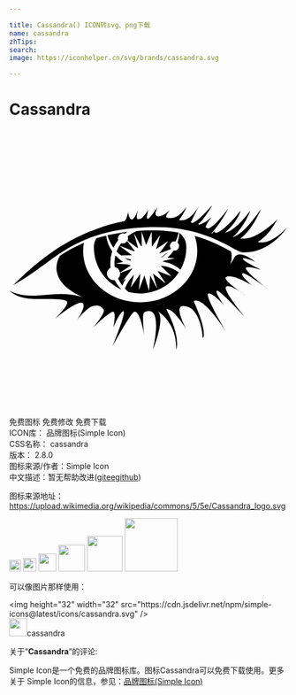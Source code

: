 ```yaml
---

title: Cassandra() ICON转svg、png下载
name: cassandra
zhTips: 
search: 
image: https://iconhelper.cn/svg/brands/cassandra.svg

---
```


# Cassandra  <small style="font-size: 60%;font-weight: 100"></small>

<div id="svg" class="svg-wrap">
<svg role="img" viewBox="0 0 24 24" xmlns="http://www.w3.org/2000/svg"><title>Cassandra icon</title><path d="M17.51 6.535c-.002.003-.247.256-.387.408-.366.397-.92.975-1.312 1.12h-.004c-.052-.018-.103-.035-.159-.05l.704-1.425-.008.012c-.022.043-.719 1.415-1.666 1.218l-.002.002c-.014-.003-.026.002-.04-.002.455-.58.63-1.113.63-1.113s-.756 1.213-1.69.885a.075.075 0 0 1-.049-.047.153.153 0 0 1 0-.08c.01-.041.04-.092.067-.14.095-.176.256-.368.256-.368s-.156.152-.366.295l-.002.002c-.157.107-.345.208-.52.236a.512.512 0 0 1-.167 0c-.214-.037-.208-.25-.149-.455v-.002c.06-.204.174-.4.174-.4s-.19.298-.398.588c-.16.223-.311.396-.416.474l-.12.004c-.063-.176.1-.756.1-.76a4.983 4.983 0 0 1-.314.446 1.73 1.73 0 0 1-.34.336h-.027c-.082.007-.16.02-.239.031a.208.208 0 0 1-.064-.125c-.042-.268.123-.756.125-.762-.002.006-.09.26-.21.502v.004c-.032.067-.07.12-.107.178-.086.136-.176.244-.261.219-.127-.038-.202-.202-.246-.356-.044-.154-.057-.299-.057-.299s-.031.251-.117.485a.799.799 0 0 1-.145.265c-.024.027-.057.036-.086.055a12.55 12.55 0 0 0-2.617.764c-.223.082-.446.158-.674.256-.75.32-1.529.726-2.343 1.248a21.33 21.33 0 0 0-2.56 1.945c-.448.393-.906.82-1.376 1.29 3.558-1.917 4.97-4.743 11.633-4.995 5.044-.191 7.4 2.137 8.178 2.17 1.956.083 3.257-1.4 3.672-1.946.112-.142.179-.237.183-.244-.01.011-.328.373-.781.721l-.006.004c-.46.351-1.05.68-1.576.6h-.002c-.068-.01-.138-.007-.203-.032.743-.434 1.236-1.19 1.482-1.595.076-.125.233-.36.233-.36S21.395 9.53 20.094 9.41l-.002.002c-.051-.005-.105.007-.155-.004.567-.446.985-1.044 1.278-1.55v-.003h.002c.317-.548.482-.985.484-.992-.005.008-.326.498-.766 1.037l-.01.01c-.44.54-.998 1.121-1.464 1.299-.07.026-.14.066-.205.072 1.085-.959 1.539-2.322 1.539-2.322s-1.097 1.595-2.026 1.889c-.056.017-.114.047-.17.054.568-.512.869-.92 1.057-1.24V7.66c.238-.404.281-.65.281-.65l-.004.004a9.379 9.379 0 0 1-.271.334l-.016.017c-.255.3-.645.733-1.045 1.078l-.005.004a4.147 4.147 0 0 1-.32.248c-.03.021-.06.046-.089.065a1.7 1.7 0 0 1-.273.138c-.022.01-.044.022-.065.03-.068-.045-.132-.092-.205-.135-.046.06-.096.117-.142.176H17.5c-.02-.006-.044-.006-.063-.016.858-.934 1.44-2.119 1.44-2.119l-.004.004c-.008.01-1.193 1.61-1.73 1.71-.07-.035-.14-.07-.215-.103a.5.5 0 0 1 .044-.162c.122-.284.465-.717.465-.717s-.093.07-.123.096a4.25 4.25 0 0 1-.304.238c-.056.04-.114.072-.172.108-.064.04-.127.076-.188.105a.71.71 0 0 1-.263.086c-.043 0-.082-.005-.11-.027.453-.277 1.228-1.628 1.233-1.637zm-4.79 2.166a15.081 15.081 0 0 0-.913.006c-.286.01-.55.033-.817.053l-.002.002c-.28.123-.547.268-.783.459a.427.427 0 0 1 .035.168.431.431 0 0 1-.047.19l.885.642.022-.014-.36-1.264.623 1.114c.02-.008.042-.014.063-.02l-.02-1.236.397 1.162.476-1.149.018 1.268c.004.002.007.006.012.008l.712-1.006-.363 1.219.008.01 1.041-.692-.758 1.05v.007l.95-.34c.013-.017.03-.03.042-.047a.394.394 0 0 1 .395-.63c.119-.245.209-.504.268-.77a13.15 13.15 0 0 0-1.883-.19zm-2.507.133l-.02.002c-.308.036-.606.078-.892.125-.287.047-.562.1-.824.16l-.014.002c.115.388.294.756.531 1.08.108-.239.244-.461.402-.662a.436.436 0 0 1 .569-.557c.077-.058.166-.099.248-.15zm4.46.092a3.183 3.183 0 0 1-.163.826.394.394 0 0 1-.328.68 3.171 3.171 0 0 1-.55.63l.661.034-.994.236c-.026.018-.046.042-.072.059a3.194 3.194 0 0 1 1.537.691c.32-.574.504-1.235.504-1.94 0-.535-.237-.928-.594-1.216zm-6.318.226c-.296.07-.58.147-.85.23a1.462 1.462 0 0 0-.212.76c0 1.622.968 3.016 2.357 3.64l.002-.012a3.197 3.197 0 0 1-.58-.79.572.572 0 0 1-.336-1.078 3.18 3.18 0 0 1 .139-1.39 3.16 3.16 0 0 1-.52-1.36zm7.631.026c.14.41.225.842.225 1.293 0 2.44-2.203 4.418-4.92 4.418s-4.92-1.979-4.92-4.418c0-.236.023-.468.063-.694-.777.327-1.45.706-2.075 1.112-.214.388-.318.793-.283 1.2.085.985.951 1.807 2.274 2.364l-.256-.068c-2.29-.646-4.107.503-6.094-.494.46.364.984.717 2.498.722.513.002 2.158-.08 2.461.186.303.265-1.021 1.514-1.021 1.514s2.24-1.897 2.458-1.25c.137.402-.642 1.476-.642 1.476s.783-1.06 1.363-1.287c.4-.156.735-.136 1.022.266.19.265-.909 1.552-.909 1.552s1.476-1.439 1.74-1.363c.266.076 0 1.363 0 1.363s.545-1.306.835-1.402c.397-.133-.909 3.03-.909 3.03s1.595-2.925 1.893-2.991c.51-.114.852 2.043.852 2.043s-.249-1.885.02-2.006c1.694-.767.718 3.256.718 3.256s1.109-2.73.428-3.336C14.605 16.856 14.385 19 14.385 19s.472-1.02-.854-3.53c.72-.037 1.8 1.864 1.8 1.864s-1.173-2.081-.378-2.12c1.58-.074 1.74 2.765 1.74 2.765s.474-.398-.795-3.18c.808-.518 2.764 2.574 2.764 2.574s-1.804-3.017-1.514-3.219c.29-.202 1.35.96 1.35.96s-.808-1.11-.594-1.223c.215-.114 2.362 2.207 2.362 2.207s-1.895-2.271-1.567-2.55c.328-.277 1.717.784 1.717.784s-2.134-1.4-1.717-1.617c.58-.301 2.235.72 2.235.72s-.996-.82-.832-1.02c.164-.203 2.119 1.286 2.119 1.286s-1.728-1.364-1.817-1.705c-.088-.34 1.362.115 1.362.115s-1.602-.744-1.627-.959c-.026-.214 1.06.239 1.06.239s-1.49-1.224-1.855-.227c-.084.159-.187.3-.283.45.093-.27.135-.543.11-.82a1.87 1.87 0 0 0-.052-.28c-.683-.367-1.701-.933-3.133-1.336zm-5.83.455a.427.427 0 0 1-.508.164c-.054.073-.1.152-.148.23l1.277.471c.011-.014.02-.03.032-.043zm-.658.396c-.094.155-.18.316-.244.489.12.128.26.235.396.343l.922-.029.002-.004zm4.186.541l-.606.463.053.002c.201-.132.383-.29.553-.465zm-4.534.291c-.002.012-.007.023-.01.035a2.88 2.88 0 0 0-.048.958.567.567 0 0 1 .451.474l.937-.601c-.085-.03-.17-.06-.251-.096l-1.051-.076.638-.139a3.198 3.198 0 0 1-.666-.555zm.793.211c.138.086.28.16.43.223l.115-.024c0-.019.005-.037.006-.056zm3.12.68l.916.9-1.198-.466.703 1.078-1.072-.832-.012.006.346 1.279-.596-1.135-.097 1.33-.403-1.326-.47 1.262.113-1.36-.016-.007-.812 1.152.297-1.11a3.298 3.298 0 0 0-.793 1.19c.095.102.196.198.302.289a3.984 3.984 0 0 0 4.352-1.688 3.398 3.398 0 0 0-1.26-.539zm-2.436.223l-1.078.39c.001.018.01.033.01.051a.57.57 0 0 1-.184.42c.102.217.228.423.375.615a3.2 3.2 0 0 1 .32-.635l-.295.239zm3.633 2.79c-.186.049-.37.097-.56.137.192-.04.374-.09.56-.136zM13.172 15c-.114.02-.225.046-.34.063-.202.029-.391.042-.586.062.315-.033.624-.074.926-.125zm-1.35.17c-.11.008-.215.007-.324.012.11-.007.214-.003.324-.012z"/></svg>
</div>
<detail full-name='cassandra'></detail>

<div class="detail-page">
<p>
<span><span class="badge-success badge">免费图标</span> <span class="badge-success badge">免费修改</span>  <span class="badge-success badge">免费下载</span> </span>
<br/>
<span>
ICON库：
<span class="badge-secondary badge">品牌图标(Simple Icon)</span> 
</span>
<br/>
<span>
CSS名称：
<span class="badge-secondary badge">cassandra</span> 
</span>

<br/>
<span>
版本：
<span class="badge-secondary badge">2.8.0</span> 
</span>
<br/>
<span>图标来源/作者：<span class="badge-light badge">Simple Icon</span></span> 
<br/>
<span class="zh-detail">中文描述：暂无<span class="help-link"><span>帮助改进</span>(<a href="https://gitee.com/liuwave/icon-helper/edit/master/json/brands/cassandra.json" target="_blank" rel="noopener noreferrer">gitee</a><a href="https://github.com/liuwave/icon-helper/edit/master/json/brands/cassandra.json" target="_blank" rel="noopener noreferrer">github</a></span>)</span><br/>
</p>
</div><div class="description description alert alert-light"><p>图标来源地址：<a href="https://upload.wikimedia.org/wikipedia/commons/5/5e/Cassandra_logo.svg" target="_blank" rel="noopener noreferrer">https://upload.wikimedia.org/wikipedia/commons/5/5e/Cassandra_logo.svg</a></p></div>
<div class="alert alert-dark">
<img height="21" width="21" src="https://cdn.jsdelivr.net/npm/simple-icons@latest/icons/cassandra.svg" />
<img height="24" width="24" src="https://cdn.jsdelivr.net/npm/simple-icons@latest/icons/cassandra.svg" />
<img height="32" width="32" src="https://cdn.jsdelivr.net/npm/simple-icons@latest/icons/cassandra.svg" />
<img height="48" width="48" src="https://cdn.jsdelivr.net/npm/simple-icons@latest/icons/cassandra.svg" />
<img height="64" width="64" src="https://cdn.jsdelivr.net/npm/simple-icons@latest/icons/cassandra.svg" />
<img height="96" width="96" src="https://cdn.jsdelivr.net/npm/simple-icons@latest/icons/cassandra.svg" />

</div>
<div>
  <p>可以像图片那样使用：    
  </p>
  <div class="alert alert-primary" style="font-size: 14px">
    &lt;img height="32" width="32" src="https://cdn.jsdelivr.net/npm/simple-icons@latest/icons/cassandra.svg" /&gt;
    <copy-btn content='<img height="32" width="32" src="https://cdn.jsdelivr.net/npm/simple-icons@latest/icons/cassandra.svg" />'></copy-btn>
  </div>
  <div class="alert alert-secondary">
    <img height="32" width="32" src="https://cdn.jsdelivr.net/npm/simple-icons@latest/icons/cassandra.svg" />cassandra
    <copy-btn content="cassandra" btn-title="复制图标名称"></copy-btn>
  </div>
</div>
<div class="icon-detail__container">
<p>关于“<b>Cassandra</b>”的评论:</p>
</div>
<Vssue title="关于“Cassandra”的评论" />
<div><p>Simple Icon是一个免费的品牌图标库。图标Cassandra可以免费下载使用。更多关于  Simple Icon的信息，参见：<a target="_blank" href="https://iconhelper.cn/brands.html">品牌图标(Simple Icon)</a>
</p></div>
